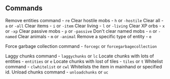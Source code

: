 ## Commands
Remove entities command - `re`
	Clear hostile mobs - `h` or `-hostile`
	Clear all - `a` or `-all`
	Clear items - `i` or `-item`
	Clear living - `l` or `-living`
	Clear XP orbs - `x` or `-xp`
	Clear passive mobs - `p` or `-passive`
	Don't clear named mobs - `n` or `-named`
	Clear animals - `m` or `-animal`
	Remove a specific type of entity - `e`

Force garbage collection command - `forcegc` or `forcegarbagecollection`


Laggy chunks command - `laggychunks` or `lc`
	Locate chunks with lots of entities - `entities` or `e`
	Locate chunks with lost of tiles - `tiles` or `t`
Whitelist command - `clwhitelist` or `cwl`
	Whitelists the item in mainhand or specified id.
Unload chunks command - `unloadchunks` or `uc`
